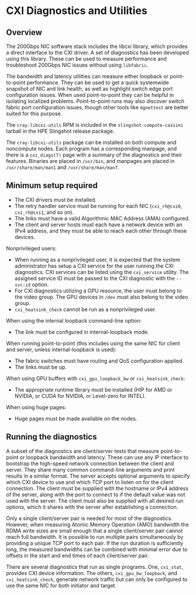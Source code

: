 # CXI Diagnostics and Utilities

## Overview

The 200Gbps NIC software stack includes the libcxi library, which provides a direct interface to the CXI driver. A set of diagnostics has been developed using this library. These can be used to measure performance and troubleshoot 200Gbps NIC issues without using `libfabric`.

The bandwidth and latency utilities can measure either loopback or point-to-point performance. They can be used to get a quick systemwide snapshot of NIC and link health, as well as highlight switch edge port configuration issues. When used point-to-point they can be helpful in isolating localized problems. Point-to-point runs may also discover switch fabric port configuration issues, though other tools like `dgnettest` are better suited for this purpose.

The `cray-libcxi-utils` RPM is included in the `slingshot-compute-cassini` tarball in the HPE Slingshot release package.

The `cray-libcxi-utils` package can be installed on both compute and noncompute nodes. Each program has a corresponding manpage, and there is a `cxi_diags(7)` page with a summary of the diagnostics and their features. Binaries are placed in `/usr/bin`, and manpages are placed in `/usr/share/man/man1` and `/usr/share/man/man7`.

## Minimum setup required

- The CXI drivers must be installed.
- The retry handler service must be running for each NIC (`cxi_rh@cxi0`, `cxi_rh@cxi1`, and so on).
- The links must have a valid Algorithmic MAC Address (AMA) configured.
- The client and server hosts must each have a network device with an IPv4 address, and they must be able to reach each other through these devices.

Nonprivileged users:

- When running as a nonprivileged user, it is expected that the system administrator has setup a CXI service for the user running the CXI diagnostics. CXI services can be listed using the `cxi_service` utility. The assigned service ID must be passed to the CXI diagnostic with the `--svc-id` option.
- For CXI diagnostics utilizing a GPU resource, the user must belong to the video group. The GPU devices in `/dev` must also belong to the video group.
- `cxi_heatsink_check` cannot be run as a nonprivileged user.

When using the internal loopback command-line option:

- The link must be configured in internal-loopback mode.

When running point-to-point (this includes using the same NIC for client and server, unless internal-loopback is used):

- The fabric switches must have routing and QoS configuration applied.
- The links must be up.

When using GPU buffers with `cxi_gpu_loopback_bw` or `cxi_heatsink_check`:

- The appropriate runtime library must be installed (HIP for AMD or NVIDIA, or CUDA for NVIDIA, or Level-zero for INTEL).

When using huge pages:

- Huge pages must be made available on the nodes.

## Running the diagnostics

A subset of the diagnostics are client/server tests that measure point-to-point or loopback bandwidth and latency. These can use any IP interface to bootstrap the high-speed network connection between the client and server. They share many common command-line arguments and print results in a similar format. The server accepts optional arguments to specify which CXI device to use and which TCP port to listen on for the client connection. The client must be supplied with the hostname or IPv4 address of the server, along with the port to connect to if the default value was not used with the server. The client must also be supplied with all desired run options, which it shares with the server after establishing a connection.

Only a single client/server pair is needed for most of the diagnostics. However, when measuring Atomic Memory Operation (AMO) bandwidth the RDMA write sizes are small enough that a single client/server pair cannot reach full bandwidth. It is possible to run multiple pairs simultaneously by providing a unique TCP port to each pair. If the run duration is sufficiently long, the measured bandwidths can be combined with minimal error due to offsets in the start and end times of each client/server pair.

There are several diagnostics that run as single programs. One, `cxi_stat`, provides CXI device information. The others, `cxi_gpu_bw_loopback`, and `cxi_heatsink_check`, generate network traffic but can only be configured to use the same NIC for both initiator and target.
